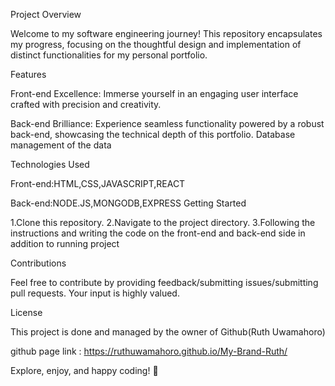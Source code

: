 Project Overview

Welcome to my software engineering journey! This repository encapsulates my progress, focusing on the thoughtful design and implementation of distinct functionalities for my personal portfolio.

Features

Front-end Excellence: Immerse yourself in an engaging user interface crafted with precision and creativity.

Back-end Brilliance: Experience seamless functionality powered by a robust back-end, showcasing the technical depth of this portfolio. Database management of the data

Technologies Used

Front-end:HTML,CSS,JAVASCRIPT,REACT

Back-end:NODE.JS,MONGODB,EXPRESS Getting Started

1.Clone this repository. 2.Navigate to the project directory. 3.Following the instructions and writing the code on the front-end and back-end side in addition to running project

Contributions

Feel free to contribute by providing feedback/submitting issues/submitting pull requests. Your input is highly valued.

License

This project is done and managed by the owner of Github(Ruth Uwamahoro)


github page link : https://ruthuwamahoro.github.io/My-Brand-Ruth/

Explore, enjoy, and happy coding! 🚀
